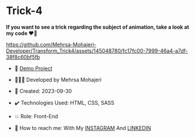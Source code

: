 # Trick-4

**If you want to see a trick regarding the subject of animation, take a look at my code ♥️👀**

https://github.com/Mehrsa-Mohajeri-Developer/Transform_Trick4/assets/145048780/fc17fc00-7999-46a4-a7df-38f8c60bf5fb


- 🔗 [Demo Project](https://mehrsa-mohajeri-developer.github.io/Transform_Trick4/)
  
- 👩🏻‍💻 Developed by Mehrsa Mohajeri

- 📆 Created: 2023-09-30

- ✔️ Technologies Used: HTML, CSS, SASS

- 💥 Role: Front-End

- 📲 How to reach me: With My [INSTAGRAM](https://www.instagram.com/mehrsa_mohajeri_developer) And [LINKEDIN](https://www.linkedin.com/in/mehrsa-mohajeri-developer)
